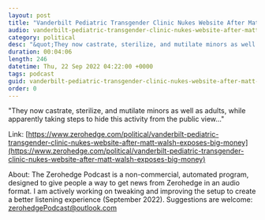```yaml
---
layout: post
title: "Vanderbilt Pediatric Transgender Clinic Nukes Website After Matt Walsh Exposes 'Big Money Maker' Motive"
audio: vanderbilt-pediatric-transgender-clinic-nukes-website-after-matt-walsh-exposes-big-money-1
category: political
desc: "&quot;They now castrate, sterilize, and mutilate minors as well as adults, while apparently taking steps to hide this activity from the public view...&quot;"
duration: 00:04:06
length: 246
datetime: Thu, 22 Sep 2022 04:22:00 +0000
tags: podcast
guid: vanderbilt-pediatric-transgender-clinic-nukes-website-after-matt-walsh-exposes-big-money-0
order: 0
---
```

&quot;They now castrate, sterilize, and mutilate minors as well as adults, while apparently taking steps to hide this activity from the public view...&quot;

Link: [https://www.zerohedge.com/political/vanderbilt-pediatric-transgender-clinic-nukes-website-after-matt-walsh-exposes-big-money](https://www.zerohedge.com/political/vanderbilt-pediatric-transgender-clinic-nukes-website-after-matt-walsh-exposes-big-money)

About: The Zerohedge Podcast is a non-commercial, automated program, designed to give people a way to get news from Zerohedge in an audio format.  I am actively working on tweaking and improving the setup to create a better listening experience (September 2022).  Suggestions are welcome: [zerohedgePodcast@outlook.com](mailto:zerohedgePodcast@outlook.com)